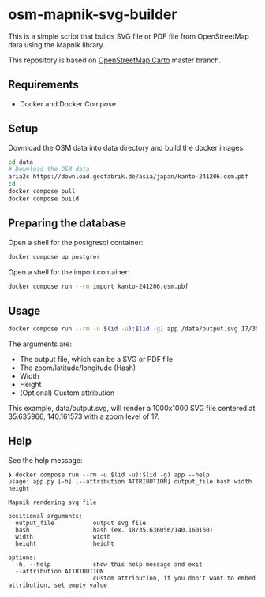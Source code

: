 # osm-mapnik-svg-builder

This is a simple script that builds SVG file or PDF file from OpenStreetMap data using the Mapnik library.

This repository is based on [OpenStreetMap Carto](https://github.com/gravitystorm/openstreetmap-carto) master branch.

## Requirements

- Docker and Docker Compose

## Setup

Download the OSM data into data directory and build the docker images:

```bash
cd data
# Download the OSM data
aria2c https://download.geofabrik.de/asia/japan/kanto-241206.osm.pbf
cd ..
docker compose pull
docker compose build
```

## Preparing the database

Open a shell for the postgresql container:

```bash
docker compose up postgres
```

Open a shell for the import container:

```bash
docker compose run --rm import kanto-241206.osm.pbf
```

## Usage

```bash
docker compose run --rm -u $(id -u):$(id -g) app /data/output.svg 17/35.635966/140.161573 1000 1000
```

The arguments are:

- The output file, which can be a SVG or PDF file
- The zoom/latitude/longitude (Hash)
- Width
- Height
- (Optional) Custom attribution

This example, data/output.svg, will render a 1000x1000 SVG file centered at 35.635966, 140.161573 with a zoom level of 17.

## Help

See the help message:

```
❯ docker compose run --rm -u $(id -u):$(id -g) app --help
usage: app.py [-h] [--attribution ATTRIBUTION] output_file hash width height

Mapnik rendering svg file

positional arguments:
  output_file           output svg file
  hash                  hash (ex. 18/35.636056/140.160160)
  width                 width
  height                height

options:
  -h, --help            show this help message and exit
  --attribution ATTRIBUTION
                        custom attribution, if you don't want to embed attribution, set empty value
```
